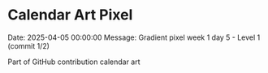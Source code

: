 # Calendar Art Pixel

Date: 2025-04-05 00:00:00
Message: Gradient pixel week 1 day 5 - Level 1 (commit 1/2)

Part of GitHub contribution calendar art
